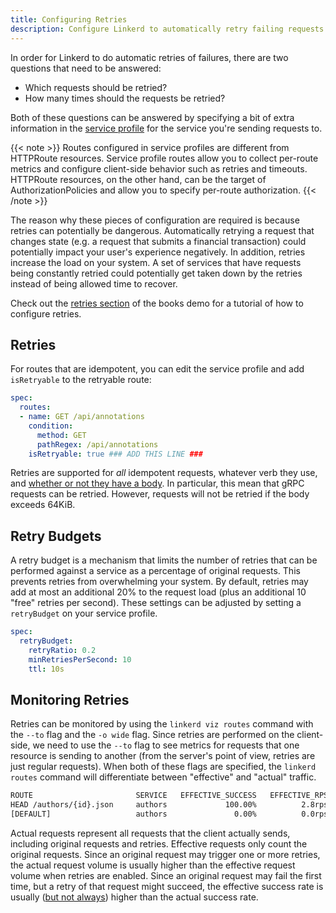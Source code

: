 ```yaml
---
title: Configuring Retries
description: Configure Linkerd to automatically retry failing requests.
---
```


In order for Linkerd to do automatic retries of failures, there are two
questions that need to be answered:

- Which requests should be retried?
- How many times should the requests be retried?

Both of these questions can be answered by specifying a bit of extra information
in the [service profile](../../features/service-profiles/) for the service you're
sending requests to.

{{< note >}}
Routes configured in service profiles are different from HTTPRoute resources.
Service profile routes allow you to collect per-route metrics and configure
client-side behavior such as retries and timeouts. HTTPRoute resources, on the
other hand, can be the target of AuthorizationPolicies and allow you to specify
per-route authorization.
{{< /note >}}

The reason why these pieces of configuration are required is because retries can
potentially be dangerous. Automatically retrying a request that changes state
(e.g. a request that submits a financial transaction) could potentially impact
your user's experience negatively. In addition, retries increase the load on
your system. A set of services that have requests being constantly retried
could potentially get taken down by the retries instead of being allowed time
to recover.

Check out the [retries section](../books/#retries) of the books demo
for a tutorial of how to configure retries.

## Retries

For routes that are idempotent, you can edit the service profile and add
`isRetryable` to the retryable route:

```yaml
spec:
  routes:
  - name: GET /api/annotations
    condition:
      method: GET
      pathRegex: /api/annotations
    isRetryable: true ### ADD THIS LINE ###
```

Retries are supported for _all_ idempotent requests, whatever verb they use,
and [whether or not they have a body]. In particular, this mean that gRPC
requests can be retried. However, requests will not be retried if the body
exceeds 64KiB.

[whether or not they have a body]:../../../2021/10/26/how-linkerd-retries-http-requests-with-bodies/

## Retry Budgets

A retry budget is a mechanism that limits the number of retries that can be
performed against a service as a percentage of original requests.  This
prevents retries from overwhelming your system.  By default, retries may add at
most an additional 20% to the request load (plus an additional 10 "free"
retries per second). These settings can be adjusted by setting a `retryBudget`
on your service profile.

```yaml
spec:
  retryBudget:
    retryRatio: 0.2
    minRetriesPerSecond: 10
    ttl: 10s
```

## Monitoring Retries

Retries can be monitored by using the `linkerd viz routes` command with the `--to`
flag and the `-o wide` flag.  Since retries are performed on the client-side,
we need to use the `--to` flag to see metrics for requests that one resource
is sending to another (from the server's point of view, retries are just
regular requests).  When both of these flags are specified, the `linkerd routes`
command will differentiate between "effective" and "actual" traffic.

```bash
ROUTE                       SERVICE   EFFECTIVE_SUCCESS   EFFECTIVE_RPS   ACTUAL_SUCCESS   ACTUAL_RPS   LATENCY_P50   LATENCY_P95   LATENCY_P99
HEAD /authors/{id}.json     authors             100.00%          2.8rps           58.45%       4.7rps           7ms          25ms          37ms
[DEFAULT]                   authors               0.00%          0.0rps            0.00%       0.0rps           0ms           0ms           0ms
```

Actual requests represent all requests that the client actually sends, including
original requests and retries.  Effective requests only count the original
requests.  Since an original request may trigger one or more retries, the actual
request volume is usually higher than the effective request volume when retries
are enabled.  Since an original request may fail the first time, but a retry of
that request might succeed, the effective success rate is usually ([but not
always](../configuring-timeouts/#monitoring-timeouts)) higher than the
actual success rate.
